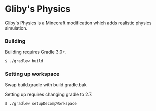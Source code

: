 Gliby's Physics
=============

Gliby's Physics is a Minecraft modification which adds realistic physics simulation.

### Building

Building requires Gradle 3.0+.

```sh
$ ./gradlew build
```

### Setting up workspace
Swap build.gradle with build.gradle.bak

Setting up requires changing gradle to 2.7.
```sh
$ ./gradlew setupDecompWorkspace
```
